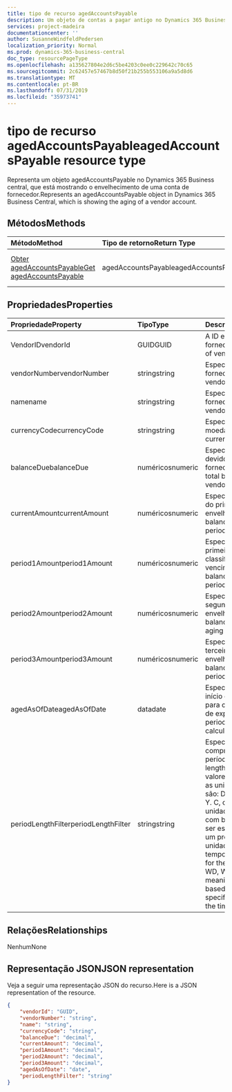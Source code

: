 ```yaml
---
title: tipo de recurso agedAccountsPayable
description: Um objeto de contas a pagar antigo no Dynamics 365 Business central.
services: project-madeira
documentationcenter: ''
author: SusanneWindfeldPedersen
localization_priority: Normal
ms.prod: dynamics-365-business-central
doc_type: resourcePageType
ms.openlocfilehash: a135627804e2d6c5be4203c0ee0c229642c70c65
ms.sourcegitcommit: 2c62457e57467b8d50f21b255b553106a9a5d8d6
ms.translationtype: MT
ms.contentlocale: pt-BR
ms.lasthandoff: 07/31/2019
ms.locfileid: "35973741"
---
```

# <a name="agedaccountspayable-resource-type"></a><span data-ttu-id="8261b-103">tipo de recurso agedAccountsPayable</span><span class="sxs-lookup"><span data-stu-id="8261b-103">agedAccountsPayable resource type</span></span>
<span data-ttu-id="8261b-104">Representa um objeto agedAccountsPayable no Dynamics 365 Business central, que está mostrando o envelhecimento de uma conta de fornecedor.</span><span class="sxs-lookup"><span data-stu-id="8261b-104">Represents an agedAccountsPayable object in Dynamics 365 Business Central, which is showing the aging of a vendor account.</span></span>

## <a name="methods"></a><span data-ttu-id="8261b-105">Métodos</span><span class="sxs-lookup"><span data-stu-id="8261b-105">Methods</span></span>

| <span data-ttu-id="8261b-106">Método</span><span class="sxs-lookup"><span data-stu-id="8261b-106">Method</span></span>         | <span data-ttu-id="8261b-107">Tipo de retorno</span><span class="sxs-lookup"><span data-stu-id="8261b-107">Return Type</span></span>  |<span data-ttu-id="8261b-108">Descrição</span><span class="sxs-lookup"><span data-stu-id="8261b-108">Description</span></span>|
|:---------------|:-------------|:----------|
|[<span data-ttu-id="8261b-109">Obter agedAccountsPayable</span><span class="sxs-lookup"><span data-stu-id="8261b-109">Get agedAccountsPayable</span></span>](../api/dynamics-agedaccountspayable-get.md)|<span data-ttu-id="8261b-110">agedAccountsPayable</span><span class="sxs-lookup"><span data-stu-id="8261b-110">agedAccountsPayable</span></span>|<span data-ttu-id="8261b-111">Obter o objeto agedAccountsPayable</span><span class="sxs-lookup"><span data-stu-id="8261b-111">Get agedAccountsPayable object</span></span>|

## <a name="properties"></a><span data-ttu-id="8261b-112">Propriedades</span><span class="sxs-lookup"><span data-stu-id="8261b-112">Properties</span></span>
| <span data-ttu-id="8261b-113">Propriedade</span><span class="sxs-lookup"><span data-stu-id="8261b-113">Property</span></span>      | <span data-ttu-id="8261b-114">Tipo</span><span class="sxs-lookup"><span data-stu-id="8261b-114">Type</span></span>     |<span data-ttu-id="8261b-115">Descrição</span><span class="sxs-lookup"><span data-stu-id="8261b-115">Description</span></span>                                 |
|:--------------|:---------|:-------------------------------------------|
|<span data-ttu-id="8261b-116">VendorID</span><span class="sxs-lookup"><span data-stu-id="8261b-116">vendorId</span></span>       |<span data-ttu-id="8261b-117">GUID</span><span class="sxs-lookup"><span data-stu-id="8261b-117">GUID</span></span>      |<span data-ttu-id="8261b-118">A ID exclusiva do fornecedor.</span><span class="sxs-lookup"><span data-stu-id="8261b-118">The unique ID of vendor.</span></span>                    |
|<span data-ttu-id="8261b-119">vendorNumber</span><span class="sxs-lookup"><span data-stu-id="8261b-119">vendorNumber</span></span>   |<span data-ttu-id="8261b-120">string</span><span class="sxs-lookup"><span data-stu-id="8261b-120">string</span></span>    |<span data-ttu-id="8261b-121">Especifica o número do fornecedor.</span><span class="sxs-lookup"><span data-stu-id="8261b-121">Specifies vendor's number.</span></span>                  |
|<span data-ttu-id="8261b-122">name</span><span class="sxs-lookup"><span data-stu-id="8261b-122">name</span></span>           |<span data-ttu-id="8261b-123">string</span><span class="sxs-lookup"><span data-stu-id="8261b-123">string</span></span>    |<span data-ttu-id="8261b-124">Especifica o nome do fornecedor.</span><span class="sxs-lookup"><span data-stu-id="8261b-124">Specifies vendor's name.</span></span>                    |
|<span data-ttu-id="8261b-125">currencyCode</span><span class="sxs-lookup"><span data-stu-id="8261b-125">currencyCode</span></span>   |<span data-ttu-id="8261b-126">string</span><span class="sxs-lookup"><span data-stu-id="8261b-126">string</span></span>    |<span data-ttu-id="8261b-127">Especifica a moeda.</span><span class="sxs-lookup"><span data-stu-id="8261b-127">Specifies the currency.</span></span>                     |
|<span data-ttu-id="8261b-128">balanceDue</span><span class="sxs-lookup"><span data-stu-id="8261b-128">balanceDue</span></span>     |<span data-ttu-id="8261b-129">numéricos</span><span class="sxs-lookup"><span data-stu-id="8261b-129">numeric</span></span>   |<span data-ttu-id="8261b-130">Especifica o saldo total devido ao fornecedor.</span><span class="sxs-lookup"><span data-stu-id="8261b-130">Specifies the total balance due to the vendor.</span></span>|
|<span data-ttu-id="8261b-131">currentAmount</span><span class="sxs-lookup"><span data-stu-id="8261b-131">currentAmount</span></span>  |<span data-ttu-id="8261b-132">numéricos</span><span class="sxs-lookup"><span data-stu-id="8261b-132">numeric</span></span>   |<span data-ttu-id="8261b-133">Especifica o saldo antes do primeiro período de envelhecimento.</span><span class="sxs-lookup"><span data-stu-id="8261b-133">Specifies balance before first aging period.</span></span>|
|<span data-ttu-id="8261b-134">period1Amount</span><span class="sxs-lookup"><span data-stu-id="8261b-134">period1Amount</span></span>  |<span data-ttu-id="8261b-135">numéricos</span><span class="sxs-lookup"><span data-stu-id="8261b-135">numeric</span></span>   |<span data-ttu-id="8261b-136">Especifica o saldo no primeiro período de classificação por vencimento.</span><span class="sxs-lookup"><span data-stu-id="8261b-136">Specifies balance in the first aging period.</span></span>|
|<span data-ttu-id="8261b-137">period2Amount</span><span class="sxs-lookup"><span data-stu-id="8261b-137">period2Amount</span></span>  |<span data-ttu-id="8261b-138">numéricos</span><span class="sxs-lookup"><span data-stu-id="8261b-138">numeric</span></span>   |<span data-ttu-id="8261b-139">Especifica o saldo no segundo período de envelhecimento.</span><span class="sxs-lookup"><span data-stu-id="8261b-139">Specifies balance in the second aging period.</span></span>|
|<span data-ttu-id="8261b-140">period3Amount</span><span class="sxs-lookup"><span data-stu-id="8261b-140">period3Amount</span></span>  |<span data-ttu-id="8261b-141">numéricos</span><span class="sxs-lookup"><span data-stu-id="8261b-141">numeric</span></span>   |<span data-ttu-id="8261b-142">Especifica o saldo no terceiro período de envelhecimento.</span><span class="sxs-lookup"><span data-stu-id="8261b-142">Specifies balance in the third aging period.</span></span>|
|<span data-ttu-id="8261b-143">agedAsOfDate</span><span class="sxs-lookup"><span data-stu-id="8261b-143">agedAsOfDate</span></span>   |<span data-ttu-id="8261b-144">data</span><span class="sxs-lookup"><span data-stu-id="8261b-144">date</span></span>|<span data-ttu-id="8261b-145">Especifica a data de início do período usada para calcular os períodos de expiração.</span><span class="sxs-lookup"><span data-stu-id="8261b-145">Specifies period start date used to calculate aging periods.</span></span>|
|<span data-ttu-id="8261b-146">periodLengthFilter</span><span class="sxs-lookup"><span data-stu-id="8261b-146">periodLengthFilter</span></span>|<span data-ttu-id="8261b-147">string</span><span class="sxs-lookup"><span data-stu-id="8261b-147">string</span></span> |<span data-ttu-id="8261b-148">Especifica o comprimento dos períodos.</span><span class="sxs-lookup"><span data-stu-id="8261b-148">Specifies the length of the periods.</span></span> <span data-ttu-id="8261b-149">Os valores aceitáveis para as unidades de tempo são: D, WD, W, M, Q ou Y. C, o que significa unidade de tempo atual com base na data, pode ser especificado como um prefixo para a unidade de tempo.</span><span class="sxs-lookup"><span data-stu-id="8261b-149">Acceptable values for the time units are: D, WD, W, M, Q, or Y. C, meaning current time unit based on date, can be specified as a prefix to the time unit.</span></span>|


## <a name="relationships"></a><span data-ttu-id="8261b-150">Relações</span><span class="sxs-lookup"><span data-stu-id="8261b-150">Relationships</span></span>
<span data-ttu-id="8261b-151">Nenhum</span><span class="sxs-lookup"><span data-stu-id="8261b-151">None</span></span>

## <a name="json-representation"></a><span data-ttu-id="8261b-152">Representação JSON</span><span class="sxs-lookup"><span data-stu-id="8261b-152">JSON representation</span></span>

<span data-ttu-id="8261b-153">Veja a seguir uma representação JSON do recurso.</span><span class="sxs-lookup"><span data-stu-id="8261b-153">Here is a JSON representation of the resource.</span></span>


```json
{
    "vendorId": "GUID",
    "vendorNumber": "string",
    "name": "string",
    "currencyCode": "string",
    "balanceDue": "decimal",
    "currentAmount": "decimal",
    "period1Amount": "decimal",
    "period2Amount": "decimal",
    "period3Amount": "decimal",
    "agedAsOfDate": "date",
    "periodLengthFilter": "string"
}

```
